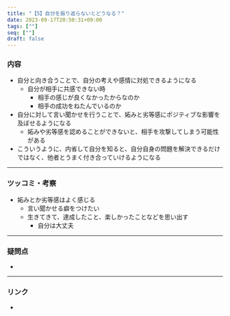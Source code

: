 ```yaml
---
title: "【5】自分を振り返らないとどうなる？"
date: 2023-09-17T20:50:31+09:00
tags: [""]
seq: [""]
draft: false
---
```


### 内容
- 自分と向き合うことで、自分の考えや感情に対処できるようになる
  - 自分が相手に共感できない時
    - 相手の感じが良くなかったからなのか
    - 相手の成功をねたんでいるのか
- 自分に対して言い聞かせを行うことで、妬みと劣等感にポジティブな影響を及ぼせるようになる
  - 妬みや劣等感を認めることができないと、相手を攻撃してしまう可能性がある
- こういうように、内省して自分を知ると、自分自身の問題を解決できるだけではなく、他者とうまく付き合っていけるようになる

---
### ツッコミ・考察
- 妬みとか劣等感はよく感じる
  - 言い聞かせる癖をつけたい
  - 生きてきて、達成したこと、楽しかったことなどを思い出す
    - 自分は大丈夫

---
### 疑問点
- 


---
### リンク
- 